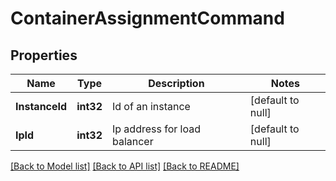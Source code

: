 # ContainerAssignmentCommand

## Properties
Name | Type | Description | Notes
------------ | ------------- | ------------- | -------------
**InstanceId** | **int32** | Id of an instance | [default to null]
**IpId** | **int32** | Ip address for load balancer | [default to null]

[[Back to Model list]](../README.md#documentation-for-models) [[Back to API list]](../README.md#documentation-for-api-endpoints) [[Back to README]](../README.md)


